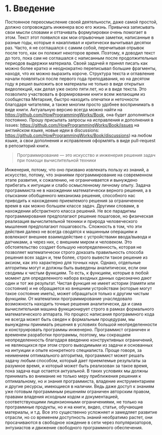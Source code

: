 # 1. Введение

Постоянное переосмысление своей деятельности, даже самой простой, должно сопровождать инженера всю его жизнь. Привычка записывать свои мысли словами и оттачивать формулировки очень помогает в этом. Текст этот появился как мои отрывочные заметки, написанные в разные годы, которые я накапливал и критически вычитывал десятки раз. Часто, я не соглашался с самим собой, перечитывая отрывок после того, как он полежит некоторое время. Поэтому, я доводил текст до того, пока сам не соглашался с написанным после продолжительных периодов выдержки материала. Своей задачей я принял писать как можно более кратко и неоднократно переписывал большие фрагменты, находя, что их можно выразить короче. Структура текста и оглавление начали появляться после первого года преподавания, но на десятом году я решил выложить все материалы не только в виде открытых видеолекций, как делал уже около пяти лет, но и в виде текста. Это позволило участвовать в формировании книги всем желающим из сообщества Метархия, быстро находить опечатки и неточности благодаря читателям, а также многим просто удобнее воспринимать в виде книги. Актуальную версию всегда можно найти на https://github.com/HowProgrammingWorks/Book, она будет дополняться постоянно. Прошу присылать запросы на исправления и дополнения в issues: https://github.com/HowProgrammingWorks/Book/issues на английском языке, новые идеи в discussions: https://github.com/HowProgrammingWorks/Book/discussions) на любом языке, а свои дополнения и исправления оформлять в виде pull-request в репозиторий книги.

> Программирование — это искусство и инженерия решения задач при помощи вычислительной техники

Инженерия, потому, что оно призвано извлекать пользу из знаний, а искусство, потому, что знаниями программирование на современном этапе развития, к сожалению, не ограничивается и вынуждено прибегать к интуиции и слабо осмысленному личному опыту. Задача программиста не в нахождении математически верного решения, а в отыскании обобщенного механизма решения, способного нас приводить к нахождению приемлемого решения за ограниченное время в как можно большем классе задач. Другими словами, в нахождении абстрактного класса решений. Не все парадигмы программирования предполагают решение пошаговое, но физическая реализация вычислительной техники и природа человеческого мышления предполагают пошаговость. Сложность в том, что эти действия далеко не всегда сводятся к машинным операциям и вовлекают внешнее взаимодействие с устройствами ввода/вывода и датчиками, а через них, с внешним миром и человеком. Это обстоятельство создает большую неопределенность, которая не позволяет математически строго доказать правильность способа решения всех задач и, тем более, строго вывести такое решение из аксиом, как это характерно для точных наук. Однако, отдельные алгоритмы могут и должны быть выведены аналитически, если они сводимы к чистым функциям. То есть, к функциям, которые в любой момент для определенного набора входных данных однозначно дают один и тот же результат. Чистая функция не имеет истории (памяти или состояния) и не обращается ко внешним устройствам (которые могут такое состояние иметь), может обращаться только к другим чистым функциям. От математики программирование унаследовало возможность находить точные решения аналитически, да и сама вычислительная машина функционирует строго в рамках формального математического аппарата. Но процесс написания программного кода не всегда может быть сведен к формальным процедурам, мы вынуждены принимать решения в условиях большой неопределенности и конструировать программы инженерно. Программист ограничен и временем разработки программы, поэтому, мы сокращаем неопределенность благодаря введению конструктивных ограничений, не являющихся при этом строго выводимыми из задачи и основанных на интуиции и опыте конкретного специалиста. Проще говоря, за неимением оптимального алгоритма, программист может решать задачу любым способом, который дает приемлемые результаты за разумное время, и который может быть реализован за такое время, пока задача еще остается актуальной. В таких условиях мы должны принимать во внимание не только меру приближения решения к оптимальному, но и знания программиста, владение инструментарием и другие ресурсы, имеющиеся в наличии. Ведь даже доступ к знаниям уже готовым программным решениям ограничен авторским правом, правами владения исходным кодом и документацией, соответствующими лицензионными ограничениями, не только на программные продукты, но и на книги, видео, статьи, обучающие материалы, и т.д. Все это существенно усложняет и замедляет развитие отрасли, но со временем доступность знаний необратимо растет, они просачиваются в свободное хождение в сети через популяризаторов, энтузиастов и движение свободного программного обеспечения.
